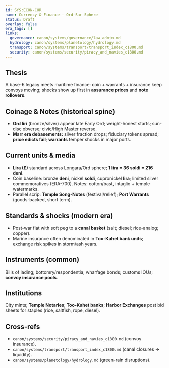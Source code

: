 ```yaml
---
id: SYS:ECON-CUR
name: Currency & Finance — Ord–Sar Sphere
status: Draft
overlay: false
era_tags: []
links:
  governance: canon/systems/governance/law_admin.md
  hydrology: canon/systems/planetology/hydrology.md
  transport: canon/systems/transport/transport_index_c1800.md
  security: canon/systems/security/piracy_and_navies_c1800.md
---
```


## Thesis
A base-6 legacy meets maritime finance: coin + warrants + insurance keep convoys moving; shocks show up first in **assurance prices** and **note rollovers**.

## Coinage & Notes (historical spine)
- **Ord liri** (bronze/silver) appear late Early Ord; weight-honest starts; sun-disc obverse; civic/High Master reverse.
- **Marr era debasements:** silver fraction drops; fiduciary tokens spread; **price edicts fail**; **warrants** temper shocks in major ports.

## Current units & media
- **Lira (₤)** standard across Longara/Ord sphere; **1 lira = 36 soldi = 216 deni**. 
- Coin baseline: bronze **deni**, nickel **soldi**, cupronickel **lira**; limited silver commemoratives (ERA-700). Notes: cotton/bast, intaglio + temple watermarks.
- Parallel scrip: **Temple Song-Notes** (festival/relief); **Port Warrants** (goods-backed, short term).

## Standards & shocks (modern era)
- Post-war fiat with soft peg to a **canal basket** (salt; diesel; rice-analog; copper). 
- Marine insurance often denominated in **Too-Kahet bank units**; exchange risk spikes in storm/ash years.

## Instruments (common)
Bills of lading; bottomry/respondentia; wharfage bonds; customs IOUs; **convoy insurance pools**. 

## Institutions
City mints; **Temple Notaries**; **Too-Kahet banks**; **Harbor Exchanges** post bid sheets for staples (rice, saltfish, rope, diesel).
## Cross-refs
- `canon/systems/security/piracy_and_navies_c1800.md` (convoy insurance).  
- `canon/systems/transport/transport_index_c1800.md` (canal closures → liquidity).  
- `canon/systems/planetology/hydrology.md` (green-rain disruptions).
